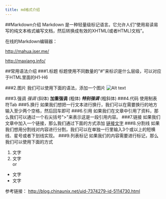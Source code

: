 ```yaml
---
title: md格式介绍
---
```


##Markdown介绍
Markdown 是一种轻量级标记语言。它允许人们“使用易读易写的纯文本格式编写文档，然后转换成有效的XHTML(或者HTML)文档”。

在线的Markdown编辑器：

http://mahua.jser.me/

http://maxiang.info/

##常用语法介绍
###1.标题
标题使用不同数量的"#"来标识是什么层级，可以对应于HTML里面的H1-H6

###2.图片
我们可以使用下面的语法，添加一个图片
![Alt text](/path/to/img.jpg)

###3.强调
*强调* (斜体)
**加重强调**  (粗体)
***特别强调*** (粗斜体)
###4.代码
使用制表符Tab
###5.换行
如果我们想把一行文本进行换行，我们可以在需要换行的地方输入至少两个空格，然后回车即可
###6.引用
如果我们在文章中引用了资料，那么我们可以通过一个右尖括号">"来表示这是一段引用内容。
###7.链接
如果我们文章中加入一个链接，那么我们通过下面的方式添加
[链接文字](链接地址)
###8.分割线
如果我们想用分割线对内容进行分割，我们可以在单独一行里输入3个或以上的短横线、星号或者下划线实现。
###9.列表标记
如果我们的内容需要进行标记，那么我们可以使用下面的方式   
1. 文字
1. 文字   
or   
* 文字
* 文字

参考链接：
http://blog.chinaunix.net/uid-7374279-id-5114730.html







